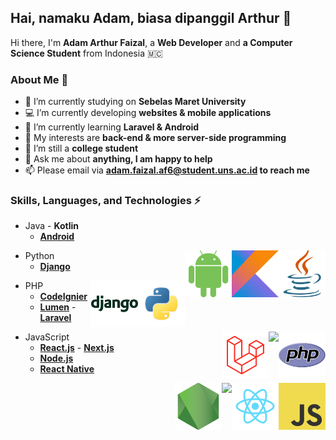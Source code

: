 <!--
**AdamArthurF/adamarthurf** is a ✨ _special_ ✨ repository because its `README.md` (this file) appears on your GitHub profile.
Here are some ideas to get you started:
-->
## Hai, namaku Adam, biasa dipanggil Arthur 👋
Hi there, I'm **Adam Arthur Faizal**, a **Web Developer** and **a Computer Science Student** from Indonesia 🇲🇨

### About Me 💬
- 🔭 I’m currently studying on **Sebelas Maret University**
- 💻 I’m currently developing **websites & mobile applications**
- 🌱 I’m currently learning **Laravel & Android**
- 🤔 My interests are **back-end & more server-side programming**
- 💼 I’m still a **college student**
- 💬 Ask me about **anything, I am happy to help**
- 📫 Please email via **adam.faizal.af6@student.uns.ac.id to reach me**

### Skills, Languages, and Technologies ⚡
* Java - **Kotlin**
  * [**Android**](https://developer.android.com)

<img align="right" height="75" src="https://raw.githubusercontent.com/github/explore/80688e429a7d4ef2fca1e82350fe8e3517d3494d/topics/java/java.png">
<img align="right" height="75" src="https://raw.githubusercontent.com/github/explore/80688e429a7d4ef2fca1e82350fe8e3517d3494d/topics/kotlin/kotlin.png">
<img align="right" height="75" src="https://raw.githubusercontent.com/github/explore/80688e429a7d4ef2fca1e82350fe8e3517d3494d/topics/android/android.png">

* Python      
  * [**Django**](https://djangoproject.com)

<img align="right" height="75" src="https://raw.githubusercontent.com/github/explore/80688e429a7d4ef2fca1e82350fe8e3517d3494d/topics/python/python.png">
<img align="right" height="75" src="https://raw.githubusercontent.com/github/explore/80688e429a7d4ef2fca1e82350fe8e3517d3494d/topics/django/django.png">
 
* PHP
  * [**CodeIgnier**](https://codeigniter.com)
  * [**Lumen**](https://lumen.laravel.com) - [**Laravel**](https://laravel.com)

<img align="right" height="75" src="https://raw.githubusercontent.com/github/explore/80688e429a7d4ef2fca1e82350fe8e3517d3494d/topics/php/php.png">
<img align="right" height="75" src="http://codeigniter.com/assets/images/ci-logo-big.png">
<img align="right" height="75" src="https://raw.githubusercontent.com/github/explore/80688e429a7d4ef2fca1e82350fe8e3517d3494d/topics/laravel/laravel.png">

* JavaScript  
  * [**React.js**](https://reactjs.org) - [**Next.js**](https://nextjs.org)
  * [**Node.js**](https://nodejs.org)  
  * [**React Native**](https://reactnative.dev)

<img align="right" height="75" src="https://raw.githubusercontent.com/github/explore/80688e429a7d4ef2fca1e82350fe8e3517d3494d/topics/javascript/javascript.png">
<img align="right" height="75" src="https://raw.githubusercontent.com/github/explore/80688e429a7d4ef2fca1e82350fe8e3517d3494d/topics/react/react.png">
<img align="right" height="75" src="https://assets.vercel.com/image/upload/v1538361091/repositories/next-js/next-js.png"></code>
<img align="right" height="75" src="https://raw.githubusercontent.com/github/explore/80688e429a7d4ef2fca1e82350fe8e3517d3494d/topics/nodejs/nodejs.png">
<!--
- 👯 I’m currently collaborating with ...
- 🤔 I’m looking for help with ...
- 💬 Ask me about ...
- 📫 How to reach me: ...
- 😄 Pronouns: ...
- ⚡ Fun fact: ...
-->

